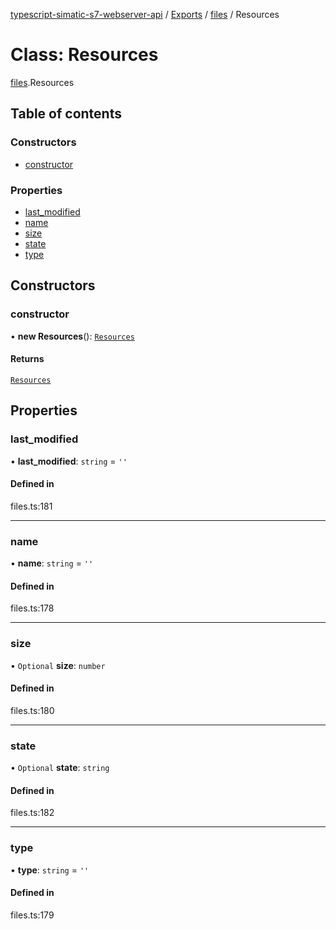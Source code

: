 [typescript-simatic-s7-webserver-api](../README.md) / [Exports](../modules.md) / [files](../modules/files.md) / Resources

# Class: Resources

[files](../modules/files.md).Resources

## Table of contents

### Constructors

- [constructor](files.Resources.md#constructor)

### Properties

- [last\_modified](files.Resources.md#last_modified)
- [name](files.Resources.md#name)
- [size](files.Resources.md#size)
- [state](files.Resources.md#state)
- [type](files.Resources.md#type)

## Constructors

### constructor

• **new Resources**(): [`Resources`](files.Resources.md)

#### Returns

[`Resources`](files.Resources.md)

## Properties

### last\_modified

• **last\_modified**: `string` = `''`

#### Defined in

files.ts:181

___

### name

• **name**: `string` = `''`

#### Defined in

files.ts:178

___

### size

• `Optional` **size**: `number`

#### Defined in

files.ts:180

___

### state

• `Optional` **state**: `string`

#### Defined in

files.ts:182

___

### type

• **type**: `string` = `''`

#### Defined in

files.ts:179
